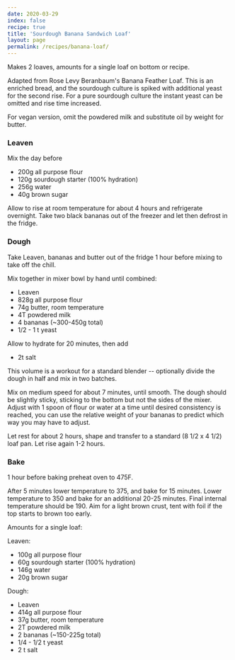 ```yaml
---
date: 2020-03-29
index: false
recipe: true
title: 'Sourdough Banana Sandwich Loaf'
layout: page
permalink: /recipes/banana-loaf/
---
```


Makes 2 loaves, amounts for a single loaf on bottom or recipe.

Adapted from Rose Levy Beranbaum's Banana Feather Loaf. This is an enriched bread,
and the sourdough culture is spiked with additional yeast for the second rise. For a
pure sourdough culture the instant yeast can be omitted and rise time increased.

For vegan version, omit the powdered milk and substitute oil by weight for butter.

### Leaven

Mix the day before

  * 200g all purpose flour
  * 120g sourdough starter (100% hydration)
  * 256g water
  * 40g brown sugar

Allow to rise at room temperature for about 4 hours and refrigerate overnight.
Take two black bananas out of the freezer and let then defrost in the fridge.

### Dough

Take Leaven, bananas and butter out of the fridge 1 hour before mixing to take off the chill.

Mix together in mixer bowl by hand until combined:

  * Leaven
  * 828g all purpose flour
  * 74g butter, room temperature
  * 4T powdered milk
  * 4 bananas (~300-450g total)
  * 1/2 - 1 t yeast

Allow to hydrate for 20 minutes, then add

  * 2t salt

This volume is a workout for a standard blender -- optionally divide the dough in half and mix in two batches.

Mix on medium speed for about 7 minutes, until smooth.  The dough should be slightly sticky, sticking to the bottom but
not the sides of the mixer.  Adjust with 1 spoon of flour or water at a time until desired consistency is reached,
you can use the relative weight of your bananas to predict which way you may have to adjust.

Let rest for about 2 hours, shape and transfer to a standard (8 1/2 x 4 1/2) loaf pan.  Let rise again 1-2 hours.

### Bake

1 hour before baking preheat oven to 475F.

After 5 minutes lower temperature to 375, and bake for 15 minutes.  Lower temperature to 350 and bake for an additional 20-25 minutes. Final internal temperature should be 190. Aim for a light brown crust, tent with foil if the top starts to brown too early.


Amounts for a single loaf:


Leaven:

  * 100g all purpose flour
  * 60g sourdough starter (100% hydration)
  * 146g water
  * 20g brown sugar

Dough:

  * Leaven
  * 414g all purpose flour
  * 37g butter, room temperature
  * 2T powdered milk
  * 2 bananas (~150-225g total)
  * 1/4 - 1/2 t yeast
  * 2 t salt
